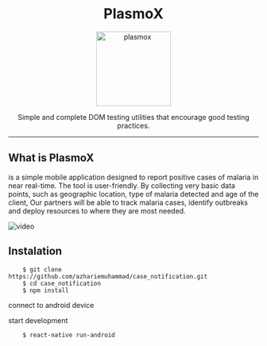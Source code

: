 <div align="center">
<h1>PlasmoX</h1>

<img
    height="150"
    width="150"
    alt="plasmox"
    src="https://user-images.githubusercontent.com/19600009/64165459-58eb0600-ce6f-11e9-9a1b-15da52084a5e.png"
 />

<p>Simple and complete DOM testing utilities that encourage good testing
practices.</p>

</div>

<hr />

## What is PlasmoX
is a simple mobile application designed to report
positive cases of malaria in near real-time.
The tool is user-friendly. By collecting very basic data points, such as geographic location, type of malaria detected and age of the client, Our partners will be able to track malaria cases, identify outbreaks and deploy resources to where they are most needed.

![video](https://user-images.githubusercontent.com/19600009/64165757-de6eb600-ce6f-11e9-9a72-a7e72d105e78.gif)

## Instalation


```
    $ git clone https://github.com/azhariemuhammad/case_notification.git
    $ cd case_notification
    $ npm install
```

connect to android device

start development 

```
    $ react-native run-android
```

